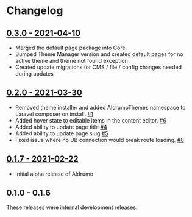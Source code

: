 # Changelog

## [0.3.0 - 2021-04-10](https://github.com/Aldrumo/core/releases/tag/0.3.0)

* Merged the default page package into Core.
* Bumped Theme Manager version and created default pages for no active theme and theme not found exception
* Created update migrations for CMS / file / config changes needed during updates

## [0.2.0 - 2021-03-30](https://github.com/Aldrumo/core/releases/tag/0.2.0)

* Removed theme installer and added AldrumoThemes namespace to Laravel composer on install. [#1](https://github.com/Aldrumo/core/issues/1)
* Added hover state to editable items in the content editor. [#6](https://github.com/Aldrumo/core/issues/6)
* Added ability to update page title [#4](https://github.com/Aldrumo/core/issues/4)
* Added ability to update page slug [#5](https://github.com/Aldrumo/core/issues/5)
* Fixed issue where no DB connection would break route loading. [#8](https://github.com/Aldrumo/core/issues/8)

## [0.1.7 - 2021-02-22](https://github.com/Aldrumo/core/releases/tag/0.1.7)

* Initial alpha release of Aldrumo

## 0.1.0 - 0.1.6

These releases were internal development releases.
